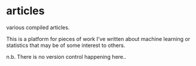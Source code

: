 # articles
various compiled articles.

This is a platform for pieces of work I've written about machine learning or statistics that may be of some interest to others. 

n.b. There is no version control happening here..
